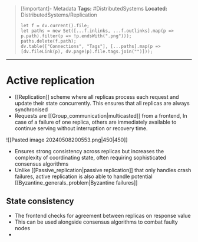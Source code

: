 > [!important]- Metadata
> **Tags:** #DistributedSystems 
> **Located:** DistributedSystems/Replication
> ```dataviewjs
> let f = dv.current().file;
> let paths = new Set([...f.inlinks, ...f.outlinks].map(p => p.path).filter(p => !p.endsWith(".png")));
> paths.delete(f.path);
> dv.table(["Connections", "Tags"], [...paths].map(p => [dv.fileLink(p), dv.page(p).file.tags.join("")]));
> ```

___
# Active replication
- [[Replication]] scheme where all replicas process each request and update their state concurrently. This ensures that all replicas are always synchronised
- Requests are [[Group_communication|multicasted]] from a frontend, In case of a failure of one replica, others are immediately available to continue serving without interruption or recovery time. 

![[Pasted image 20240508200553.png|450|450]]

- Ensures strong consistency across replicas but increases the complexity of  coordinating state, often requiring sophisticated consensus algorithms
- Unlike [[Passive_replication|passive replication]] that only handles crash failures, active replication is also able to handle potential [[Byzantine_generals_problem|Byzantine failures]]

## State consistency 
- The frontend checks for agreement between replicas on response value 
- This can be used alongside consensus algorithms to combat faulty nodes
- 
